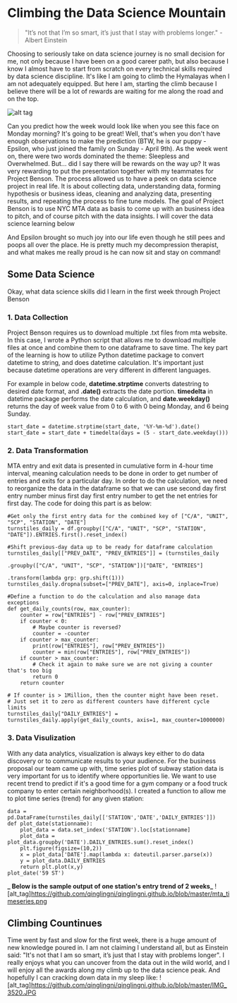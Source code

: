 # Climbing the Data Science Mountain
> "It’s not that I’m so smart, it’s just that I stay with problems longer." -Albert Einstein

Choosing to seriously take on data science journey is no small decision for me, not only because I have been on a good career path, but also because I know I almost have to start from scratch on every technical skills required by data science discipline. It's like I am going to climb the Hymalayas when I am not adequately equipped. But here I am, starting the climb because I believe there will be a lot of rewards are waiting for me along the road and on the top.

![alt tag](https://github.com/qinglingni/qinglingni.github.io/blob/master/IMG_3507.jpg)

Can you predict how the week would look like when you see this face on Monday morning? It's going to be great! Well, that's when you don't have enough observations to make the prediction (BTW, he is our puppy - Epsilon, who just joined the family on Sunday - April 9th). As the week went on, there were two words dominated the theme: Sleepless and Overwhelmed. But... did I say there will be rewards on the way up? It was very rewarding to put the presentation together with my teammates for Project Benson. The process allowed us to have a peek on data science project in real life. It is about collecting data, understanding data, forming hypothesis or business ideas, cleaning and analyzing data, presenting results, and repeating the process to fine tune models. The goal of Project Benson is to use NYC MTA data as basis to come up with an business idea to pitch, and of course pitch with the data insights. I will cover the data science learning below

And Epsilon brought so much joy into our life even though he still pees and poops all over the place. He is pretty much my decompression therapist, and what makes me really proud is he can now sit and stay on command!

## Some Data Science

Okay, what data science skills did I learn in the first week through Project Benson
### 1. Data Collection
Project Benson requires us to download multiple .txt files from mta website. In this case, I wrote a Python script that allows me to download multiple files at once and combine them to one dataframe to save time. The key part of the learning is how to utilize Python datetime package to convert datetime to string, and does datetime calculation. It's important just because datetime operations are very different in different languages.

For example in below code, **datetime.strptime** converts datestring to desired date format, and **.date()** extracts the date portion. **timedelta** in datetime package performs the date calculation, and **date.weekday()** returns the day of week value from 0 to 6 with 0 being Monday, and 6 being Sunday.
```
start_date = datetime.strptime(start_date, '%Y-%m-%d').date()
start_date = start_date + timedelta(days = (5 - start_date.weekday()))
```
### 2. Data Transformation
MTA entry and exit data is presented in cumulative form in 4-hour time interval, meaning calculation needs to be done in order to get number of entries and exits for a particular day. In order to do the calculation, we need to reorganize the data in the dataframe so that we can use second day first entry number minus first day first entry number to get the net entries for first day. The code for doing this part is as below:
```
#Get only the first entry data for the combined key of ["C/A", "UNIT", "SCP", "STATION", "DATE"]
turnstiles_daily = df.groupby(["C/A", "UNIT", "SCP", "STATION", "DATE"]).ENTRIES.first().reset_index()

#Shift previous-day data up to be ready for dataframe calculation
turnstiles_daily[["PREV_DATE", "PREV_ENTRIES"]] = (turnstiles_daily
                                                       .groupby(["C/A", "UNIT", "SCP", "STATION"])["DATE", "ENTRIES"]
                                                       .transform(lambda grp: grp.shift(1)))
turnstiles_daily.dropna(subset=["PREV_DATE"], axis=0, inplace=True)

#Define a function to do the calculation and also manage data exceptions
def get_daily_counts(row, max_counter):
    counter = row["ENTRIES"] - row["PREV_ENTRIES"]
    if counter < 0:
        # Maybe counter is reversed?
        counter = -counter
    if counter > max_counter:
        print(row["ENTRIES"], row["PREV_ENTRIES"])
        counter = min(row["ENTRIES"], row["PREV_ENTRIES"])
    if counter > max_counter:
        # Check it again to make sure we are not giving a counter that's too big
        return 0
    return counter

# If counter is > 1Million, then the counter might have been reset.  
# Just set it to zero as different counters have different cycle limits
turnstiles_daily["DAILY_ENTRIES"] = turnstiles_daily.apply(get_daily_counts, axis=1, max_counter=1000000)
```
### 3. Data Visulization
With any data analytics, visualization is always key either to do data discovery or to communicate results to your audience. For the business proposal our team came up with, time series plot of subway station data is very important for us to identify where opportunities lie. We want to use recent trend to predict if it's a good time for a gym company or a food truck company to enter certain neighborhood(s). I created a function to allow me to plot time series (trend) for any given station:
```
data = pd.DataFrame(turnstiles_daily[['STATION','DATE','DAILY_ENTRIES']])
def plot_date(stationname):
    plot_data = data.set_index('STATION').loc[stationname]
    plot_data = plot_data.groupby('DATE').DAILY_ENTRIES.sum().reset_index()
    plt.figure(figsize=(10,2))
    x = plot_data['DATE'].map(lambda x: dateutil.parser.parse(x))
    y = plot_data.DAILY_ENTRIES    
    return plt.plot(x,y)
plot_date('59 ST')
```
**_ Below is the sample output of one station's entry trend of 2 weeks_**
![alt_tag]https://github.com/qinglingni/qinglingni.github.io/blob/master/mta_timeseries.png

## Climbing Countinues
Time went by fast and slow for the first week, there is a huge amount of new knowledge poured in. I am not claiming I understand all, but as Einstein said: "It's not that I am so smart, it’s just that I stay with problems longer". I really enjoys what you can uncover from the data out in the wild world, and I will enjoy all the awards along my climb up to the data science peak. And hopefully I can cracking down data in my sleep like:
![alt_tag]https://github.com/qinglingni/qinglingni.github.io/blob/master/IMG_3520.JPG
